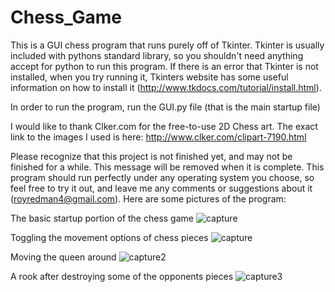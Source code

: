 # Chess_Game

This is a GUI chess program that runs purely off of Tkinter. Tkinter is usually included with pythons standard library, so you shouldn't need anything accept for python to run this program. If there is an error that Tkinter is not installed, when you try running it, Tkinters website has some useful information on how to install it (http://www.tkdocs.com/tutorial/install.html).

In order to run the program, run the GUI.py file (that is the main startup file)


I would like to thank Clker.com for the free-to-use 2D Chess art. The exact link to the images I used is here:
http://www.clker.com/clipart-7190.html


Please recognize that this project is not finished yet, and may not be finished for a while. This message will be removed when it is complete. This program should run perfectly under any operating system you choose, so feel free to try it out, and leave me any comments or suggestions about it (royredman4@gmail.com). Here are some pictures of the program:

The basic startup portion of the chess game
![capture](https://user-images.githubusercontent.com/13859474/30000691-0336a74e-902a-11e7-80e8-9048ae464464.JPG)


Toggling the movement options of chess pieces
![capture](https://user-images.githubusercontent.com/13859474/30047786-ccd80d42-91c7-11e7-9411-7586a386c310.JPG)


Moving the queen around
![capture2](https://user-images.githubusercontent.com/13859474/30047787-ccdadcde-91c7-11e7-848e-c913a3e9e4e7.JPG)

A rook after destroying some of the opponents pieces
![capture3](https://user-images.githubusercontent.com/13859474/30048076-4b2b8fba-91c9-11e7-9483-14a0dd73ca69.JPG)
